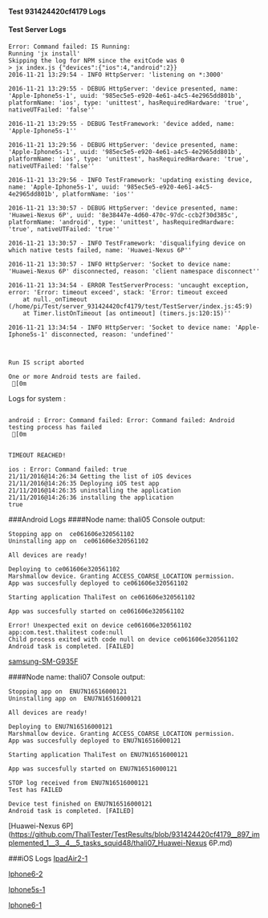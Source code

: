 #### Test 931424420cf4179 Logs

#### Test Server Logs
```
Error: Command failed: IS Running:
Running 'jx install'
Skipping the log for NPM since the exitCode was 0
> jx index.js {"devices":{"ios":4,"android":2}}
2016-11-21 13:29:54 - INFO HttpServer: 'listening on *:3000'

2016-11-21 13:29:55 - DEBUG HttpServer: 'device presented, name: 'Apple-Iphone5s-1', uuid: '985ec5e5-e920-4e61-a4c5-4e2965dd801b', platformName: 'ios', type: 'unittest', hasRequiredHardware: 'true', nativeUTFailed: 'false''

2016-11-21 13:29:55 - DEBUG TestFramework: 'device added, name: 'Apple-Iphone5s-1''

2016-11-21 13:29:56 - DEBUG HttpServer: 'device presented, name: 'Apple-Iphone5s-1', uuid: '985ec5e5-e920-4e61-a4c5-4e2965dd801b', platformName: 'ios', type: 'unittest', hasRequiredHardware: 'true', nativeUTFailed: 'false''

2016-11-21 13:29:56 - INFO TestFramework: 'updating existing device, name: 'Apple-Iphone5s-1', uuid: '985ec5e5-e920-4e61-a4c5-4e2965dd801b', platformName: 'ios''

2016-11-21 13:30:57 - DEBUG HttpServer: 'device presented, name: 'Huawei-Nexus 6P', uuid: '8e38447e-4d60-470c-97dc-ccb2f30d385c', platformName: 'android', type: 'unittest', hasRequiredHardware: 'true', nativeUTFailed: 'true''

2016-11-21 13:30:57 - INFO TestFramework: 'disqualifying device on which native tests failed, name: 'Huawei-Nexus 6P''

2016-11-21 13:30:57 - INFO HttpServer: 'Socket to device name: 'Huawei-Nexus 6P' disconnected, reason: 'client namespace disconnect''

2016-11-21 13:34:54 - ERROR TestServerProcess: 'uncaught exception, error: 'Error: timeout exceed', stack: 'Error: timeout exceed
    at null._onTimeout (/home/pi/Test/server_931424420cf4179/test/TestServer/index.js:45:9)
    at Timer.listOnTimeout [as ontimeout] (timers.js:120:15)''

2016-11-21 13:34:54 - INFO HttpServer: 'Socket to device name: 'Apple-Iphone5s-1' disconnected, reason: 'undefined''


 
Run IS script aborted
 
One or more Android tests are failed.
 [0m

```


Logs for system : 
```

android : Error: Command failed: Error: Command failed: Android testing process has failed
 [0m


TIMEOUT REACHED!

ios : Error: Command failed: true
21/11/2016@14:26:34 Getting the list of iOS devices 
21/11/2016@14:26:35 Deploying iOS test app 
21/11/2016@14:26:35 uninstalling the application 
21/11/2016@14:26:36 installing the application 
true

```
###Android Logs
####Node name: thali05
Console output:
```
Stopping app on  ce061606e320561102
Uninstalling app on  ce061606e320561102

All devices are ready!

Deploying to ce061606e320561102
Marshmallow device. Granting ACCESS_COARSE_LOCATION permission.
App was succesfully deployed to ce061606e320561102

Starting application ThaliTest on ce061606e320561102

App was succesfully started on ce061606e320561102

Error! Unexpected exit on device ce061606e320561102 app:com.test.thalitest code:null 
Child process exited with code null on device ce061606e320561102
Android task is completed. [FAILED]
```
[samsung-SM-G935F](https://github.com/ThaliTester/TestResults/blob/931424420cf4179__897_implemented_1__3__4__5_tasks_squid48/thali05_samsung-SM-G935F.md)

####Node name: thali07
Console output:
```
Stopping app on  ENU7N16516000121
Uninstalling app on  ENU7N16516000121

All devices are ready!

Deploying to ENU7N16516000121
Marshmallow device. Granting ACCESS_COARSE_LOCATION permission.
App was succesfully deployed to ENU7N16516000121

Starting application ThaliTest on ENU7N16516000121

App was succesfully started on ENU7N16516000121

STOP log received from ENU7N16516000121
Test has FAILED

Device test finished on ENU7N16516000121 
Android task is completed. [FAILED]
```
[Huawei-Nexus 6P](https://github.com/ThaliTester/TestResults/blob/931424420cf4179__897_implemented_1__3__4__5_tasks_squid48/thali07_Huawei-Nexus 6P.md)


###iOS Logs
[IpadAir2-1](https://github.com/ThaliTester/TestResults/blob/931424420cf4179__897_implemented_1__3__4__5_tasks_squid48/iOS_IpadAir2-1.md)

[Iphone6-2](https://github.com/ThaliTester/TestResults/blob/931424420cf4179__897_implemented_1__3__4__5_tasks_squid48/iOS_Iphone6-2.md)

[Iphone5s-1](https://github.com/ThaliTester/TestResults/blob/931424420cf4179__897_implemented_1__3__4__5_tasks_squid48/iOS_Iphone5s-1.md)

[Iphone6-1](https://github.com/ThaliTester/TestResults/blob/931424420cf4179__897_implemented_1__3__4__5_tasks_squid48/iOS_Iphone6-1.md)




